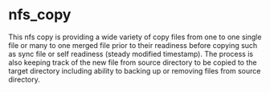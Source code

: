 # nfs_copy
This nfs copy is providing a wide variety of copy files from one to one single file or many to one merged file prior to their readiness before copying such as sync file or self readiness (steady modified timestamp). The process is also keeping track of the new file from source directory to be copied to the target directory including ability to backing up or removing files from source directory.
